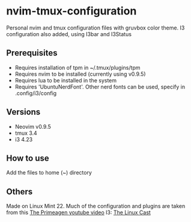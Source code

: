 # nvim-tmux-configuration
Personal nvim and tmux configuration files with gruvbox color theme.
I3 configuration also added, using I3bar and I3Status

## Prerequisites
- Requires installation of tpm in ~/.tmux/plugins/tpm
- Requires nvim to be installed (currently using v0.9.5)
- Requires lua to be installed in the system
- Requires 'UbuntuNerdFont'. Other nerd fonts can be used, specify in .config/i3/config

## Versions
- Neovim v0.9.5
- tmux 3.4
- i3 4.23

## How to use
Add the files to home (~) directory

## Others
Made on Linux Mint 22.
Much of the configuration and plugins are taken from this [The Primeagen youtube video](https://youtu.be/w7i4amO_zaE?si=9UdWkqHR-pVDz2Jv)
I3: [The Linux Cast](https://youtu.be/77-tuFE_pGc?si=VPIjEaDzWCzyxPND)

